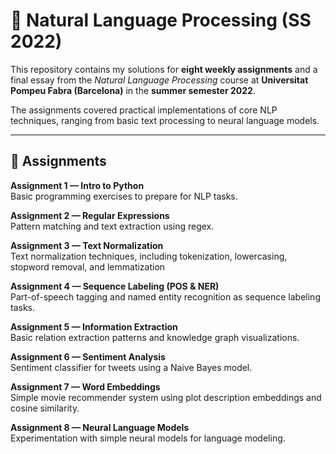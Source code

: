 # 📘 Natural Language Processing (SS 2022)  

This repository contains my solutions for **eight weekly assignments** and a final essay from the *Natural Language Processing* course at **Universitat Pompeu Fabra (Barcelona)** in the **summer semester 2022**.  

The assignments covered practical implementations of core NLP techniques, ranging from basic text processing to neural language models.  

---

## 📂 Assignments  

**Assignment 1 — Intro to Python**  
Basic programming exercises to prepare for NLP tasks.  

**Assignment 2 — Regular Expressions**  
Pattern matching and text extraction using regex.  

**Assignment 3 — Text Normalization**  
Text normalization techniques, including tokenization, lowercasing, stopword removal, and lemmatization

**Assignment 4 — Sequence Labeling (POS & NER)**  
Part-of-speech tagging and named entity recognition as sequence labeling tasks.  

**Assignment 5 — Information Extraction**  
Basic relation extraction patterns and knowledge graph visualizations.  

**Assignment 6 — Sentiment Analysis**  
Sentiment classifier for tweets using a Naive Bayes model.  

**Assignment 7 — Word Embeddings**  
Simple movie recommender system using plot description embeddings and cosine similarity.  

**Assignment 8 — Neural Language Models**  
Experimentation with simple neural models for language modeling.  
